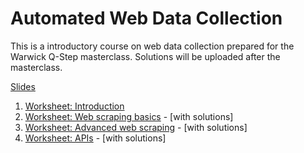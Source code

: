 # Automated Web Data Collection

This is a introductory course on web data collection prepared for the Warwick Q-Step masterclass.
Solutions will be uploaded after the masterclass. 

[Slides](webdata_slides.pdf)

1. [Worksheet: Introduction](1_intro.Rmd)
2. [Worksheet: Web scraping basics](2_basicWebScraping.Rmd) - [with solutions]
3. [Worksheet: Advanced web scraping](3_advancedWebScraping.Rmd) - [with solutions]
4. [Worksheet: APIs](4_API.Rmd) - [with solutions]


